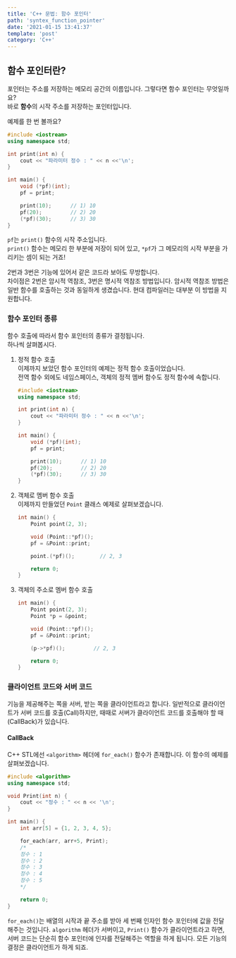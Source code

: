 ```yaml
---
title: 'C++ 문법: 함수 포인터'
path: 'syntex_function_pointer'
date: '2021-01-15 13:41:37'
template: 'post'
category: 'C++'
---
```


## 함수 포인터란?
포인터는 주소를 저장하는 메모리 공간의 이름입니다. 그렇다면 함수 포인터는 무엇일까요?   
바로 **함수**의 시작 주소를 저장하는 포인터입니다.   

예제를 한 번 볼까요?

```c++ {numberLines}
#include <iostream>
using namespace std;

int print(int n) {
    cout << "파라미터 정수 : " << n <<'\n';
}

int main() {
    void (*pf)(int);
    pf = print;

    print(10);      // 1) 10
    pf(20);         // 2) 20
    (*pf)(30);      // 3) 30
}
```

`pf`는 `print()` 함수의 시작 주소입니다.   
`print()` 함수는 메모리 한 부분에 저장이 되어 있고, `*pf`가 그 메모리의 시작 부분을 가리키는 셈이 되는 거죠!   

2번과 3번은 기능에 있어서 같은 코드라 보아도 무방합니다.   
차이점은 2번은 암시적 역참조, 3번은 명시적 역참조 방법입니다. 암시적 역참조 방법은 일반 함수를 호출하는 것과 동일하게 생겼습니다. 현대 컴파일러는 대부분 이 방법을 지원합니다.

### 함수 포인터 종류
함수 호출에 따라서 함수 포인터의 종류가 결정됩니다.   
하나씩 살펴봅시다.   

1. 정적 함수 호출   
    이제까지 보았던 함수 포인터의 예제는 정적 함수 호출이었습니다.   
    전역 함수 외에도 네임스페이스, 객체의 정적 멤버 함수도 정적 함수에 속합니다.

    ```c++ {numberLines} 
    #include <iostream>
    using namespace std;

    int print(int n) {
        cout << "파라미터 정수 : " << n <<'\n';
    }

    int main() {
        void (*pf)(int);
        pf = print;

        print(10);      // 1) 10
        pf(20);         // 2) 20
        (*pf)(30);      // 3) 30
    }
    ```
2. 객체로 멤버 함수 호출   
    이제까지 만들었던 `Point` 클래스 예제로 살펴보겠습니다.

    ```c++ {numberLines} 
    int main() {
        Point point(2, 3);

        void (Point::*pf)();
        pf = &Point::print;

        point.(*pf)();        // 2, 3

        return 0;
    }
    ```
3. 객체의 주소로 멤버 함수 호출

    ```c++ {numberLines} 
    int main() {
        Point point(2, 3);
        Point *p = &point;

        void (Point::*pf)();
        pf = &Point::print;

        (p->*pf)();         // 2, 3

        return 0;
    }
    ```

### 클라이언트 코드와 서버 코드
기능을 제공해주는 쪽을 서버, 받는 쪽을 클라이언트라고 합니다. 일반적으로 클라이언트가 서버 코드를 호출(Call)하지만, 때때로 서버가 클라이언트 코드를 호출해야 할 때(CallBack)가 있습니다.   

#### CallBack
C++ STL에선 `<algorithm>` 헤더에 `for_each()` 함수가 존재합니다. 이 함수의 예제를 살펴보겠습니다.

```c++ {numberLines} 
#include <algorithm>
using namespace std;

void Print(int n) {
    cout << "정수 : " << n << '\n';
}

int main() {
    int arr[5] = {1, 2, 3, 4, 5};

    for_each(arr, arr+5, Print);
    /*
    정수 : 1
    정수 : 2
    정수 : 3
    정수 : 4
    정수 : 5
    */

    return 0;
}
```

`for_each()`는 배열의 시작과 끝 주소를 받아 세 번째 인자인 함수 포인터에 값을 전달해주는 것입니다.
`algorithm` 헤더가 서버이고, `Print()` 함수가 클라이언트라고 하면, 서버 코드는 단순히 함수 포인터에 인자를 전달해주는 역할을 하게 됩니다. 모든 기능의 결정은 클라이언트가 하게 되죠.   
